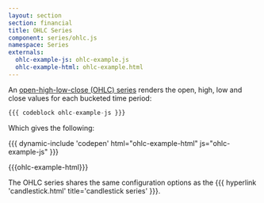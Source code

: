 ```yaml
---
layout: section
section: financial
title: OHLC Series
component: series/ohlc.js
namespace: Series
externals:
  ohlc-example-js: ohlc-example.js
  ohlc-example-html: ohlc-example.html
---
```


An [open-high-low-close (OHLC) series](http://en.wikipedia.org/wiki/Open-high-low-close_chart) renders the open, high, low and close values for each bucketed time period:


```js
{{{ codeblock ohlc-example-js }}}
```

Which gives the following:

{{{ dynamic-include 'codepen' html="ohlc-example-html" js="ohlc-example-js" }}}

{{{ohlc-example-html}}}
<script type="text/javascript">
{{{ohlc-example-js}}}
</script>

The OHLC series shares the same configuration options as the {{{ hyperlink 'candlestick.html' title='candlestick series' }}}.
